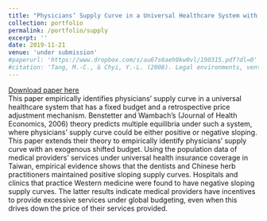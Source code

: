 ```yaml
---
title: "Physicians’ Supply Curve in a Universal Healthcare System with Global Budgeting"
collection: portfolio
permalink: /portfolio/supply
excerpt: ''
date: 2019-11-21
venue: 'under submission'
#paperurl: 'https://www.dropbox.com/s/au67s6aeh9kw0vl/190315.pdf?dl=0'
#citation: 'Tang, M.-C., & Chyi, Y.-L. (2008). Legal environments, venture capital, and total factor productivity growth of taiwanese industry. Contemporary Economic Policy, 26(3).'
---
```

[Download paper here](https://www.dropbox.com/s/y0qyi3x1twfhfn2/191121.pdf?dl=0)<br/>
This paper empirically identifies physicians’ supply curve in a universal healthcare system that has a fixed budget and a retrospective price adjustment mechanism. Benstetter and Wambach’s (Journal of Health Economics, 2006) theory predicts multiple equilibria under such a system, where physicians’ supply curve could be either positive or negative sloping. This paper extends their theory to empirically identify physicians’ supply curve with an exogenous shifted budget. Using the population data of medical providers’ services under universal health insurance coverage in Taiwan, empirical evidence shows that the dentists and Chinese herb practitioners maintained positive sloping supply curves. Hospitals and clinics that practice Western medicine were found to have negative sloping supply curves. The latter results indicate medical providers have incentives to provide excessive services under global budgeting, even when this drives down the price of their services provided.
